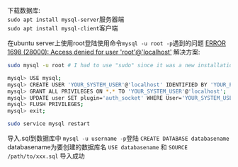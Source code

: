 下载数据库:  
`sudo apt install mysql-server`服务器端  
`sudo apt install mysql-client`客户端  

在ubuntu server上使用root登陆使用命令`mysql -u root -p`遇到的问题
[ERROR 1698 (28000): Access denied for user 'root'@'localhost'](https://stackoverflow.com/questions/39281594/error-1698-28000-access-denied-for-user-rootlocalhost)
解决方案:  
``` bash shell
sudo mysql -u root # I had to use "sudo" since it was a new installation

mysql> USE mysql;
mysql> CREATE USER 'YOUR_SYSTEM_USER'@'localhost' IDENTIFIED BY 'YOUR_PASSWD';
mysql> GRANT ALL PRIVILEGES ON *.* TO 'YOUR_SYSTEM_USER'@'localhost';
mysql> UPDATE user SET plugin='auth_socket' WHERE User='YOUR_SYSTEM_USER';
mysql> FLUSH PRIVILEGES;
mysql> exit;

sudo service mysql restart
```

导入.sql到数据库中
`mysql -u username -p`登陆
`CREATE DATABASE databasename` databasename为要创建的数据库名
`USE databasename` 和 `SOURCE /path/to/xxx.sql` 导入成功
